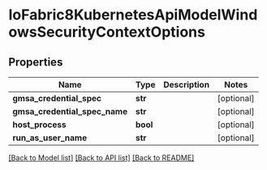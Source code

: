 # IoFabric8KubernetesApiModelWindowsSecurityContextOptions

## Properties
Name | Type | Description | Notes
------------ | ------------- | ------------- | -------------
**gmsa_credential_spec** | **str** |  | [optional] 
**gmsa_credential_spec_name** | **str** |  | [optional] 
**host_process** | **bool** |  | [optional] 
**run_as_user_name** | **str** |  | [optional] 

[[Back to Model list]](../README.md#documentation-for-models) [[Back to API list]](../README.md#documentation-for-api-endpoints) [[Back to README]](../README.md)

